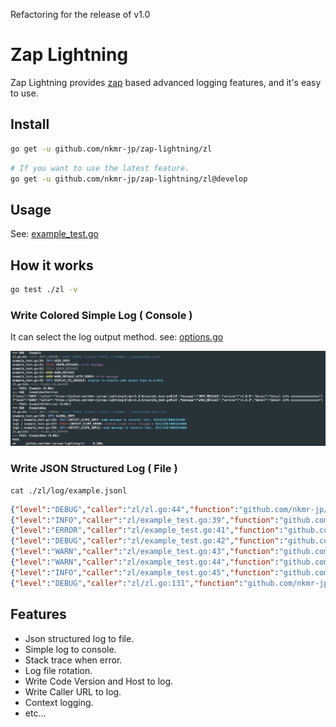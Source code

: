 Refactoring for the release of v1.0

# Zap Lightning
Zap Lightning  provides [zap](https://github.com/uber-go/zap) based advanced logging features, and it's easy to use.

## Install

```sh
go get -u github.com/nkmr-jp/zap-lightning/zl
```

```sh
# If you want to use the latest feature.
go get -u github.com/nkmr-jp/zap-lightning/zl@develop
```

## Usage

See: [example_test.go](./zl/example_test.go)

## How it works

```sh
go test ./zl -v
```

### Write Colored Simple Log ( Console )

It can select the log output method. see: [options.go](./zl/options.go#35)

![img_1.png](img_1.png)

### Write JSON Structured Log ( File )

```shell
cat ./zl/log/example.jsonl
```

```json lines
{"level":"DEBUG","caller":"zl/zl.go:44","function":"github.com/nkmr-jp/zap-lightning/zl.Init.func1","message":"INIT_LOGGER","console":"Level: DEBUG, Output: Pretty, FileName: ./log/example.jsonl"}
{"level":"INFO","caller":"zl/example_test.go:39","function":"github.com/nkmr-jp/zap-lightning/zl_test.Example","message":"USER_INFO","user_name":"Alice","user_age":20}
{"level":"ERROR","caller":"zl/example_test.go:41","function":"github.com/nkmr-jp/zap-lightning/zl_test.Example","message":"ERROR_MESSAGE","error":"error message"}
{"level":"DEBUG","caller":"zl/example_test.go:42","function":"github.com/nkmr-jp/zap-lightning/zl_test.Example","message":"DEBUG_MESSAGE"}
{"level":"WARN","caller":"zl/example_test.go:43","function":"github.com/nkmr-jp/zap-lightning/zl_test.Example","message":"WARN_MESSAGE","error":"error message"}
{"level":"WARN","caller":"zl/example_test.go:44","function":"github.com/nkmr-jp/zap-lightning/zl_test.Example","message":"WARN_MESSAGE_WITH_ERROR","error":"error message"}
{"level":"INFO","caller":"zl/example_test.go:45","function":"github.com/nkmr-jp/zap-lightning/zl_test.Example","message":"DISPLAY_TO_CONSOLE","console":"display to console when output type is pretty"}
{"level":"DEBUG","caller":"zl/zl.go:131","function":"github.com/nkmr-jp/zap-lightning/zl.Sync","message":"FLUSH_LOG_BUFFER"}
```



## Features
- Json structured log to file.
- Simple log to console.
- Stack trace when error.
- Log file rotation.
- Write Code Version and Host to log.
- Write Caller URL to log.
- Context logging.
- etc...
